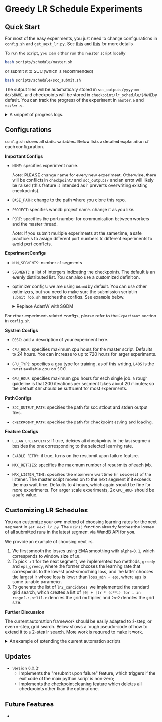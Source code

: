 # Greedy LR Schedule Experiments

## Quick Start

For most of the easy experiments, you just need to change configurations in `config.sh` and `get_next_lr.py`. See [this](#configurations) and [this](#customizing-lr-schedules) for more details.

To run the script, you can either run the master script locally

```bash
bash scripts/schedule/master.sh
```

or submit it to SCC (which is recommended)

```bash
bash scripts/schedule/scc_submit.sh
```

The output files will be automatically stored in `scc_outputs/yyyy-mm-dd/$NAME`, and checkpoints will be stored in `checkpoint/lr_schedule/$NAME`by default. You can track the progress of the experiment in `master.e` and `master.o`.

<details>
<summary>A snippet of progress logs.</summary>

```txt
Running experiment $NAME.

Experiment description:

$DESC

master host ip: 192.168.18.244; port number: 51205
====================================================================================================
2025-01-28 22:28:37 - Master: Training segment 1 from iteration 0 to 200...
2025-01-28 22:28:37 - Update: computing lr1 and lr2_candidates...
2025-01-28 22:28:39 - Update: lr1=0.0, lr2_candidates=(1.0 0.1 0.01 0.001 0.0001 0.00001) for segment 1.
2025-01-28 22:28:39 - Listener: Waiting for 6 ACKs on port 51205...
Your job 2370475 ("seg1_lr2_1.0e+00") has been submitted
2025-01-28 22:28:39 - Launcher: Submitted job with lr1=0.0 lr2=1.0.
Your job 2370476 ("seg1_lr2_1.0e-01") has been submitted
2025-01-28 22:28:39 - Launcher: Submitted job with lr1=0.0 lr2=0.1.
Your job 2370477 ("seg1_lr2_1.0e-02") has been submitted
2025-01-28 22:28:39 - Launcher: Submitted job with lr1=0.0 lr2=0.01.
Your job 2370478 ("seg1_lr2_1.0e-03") has been submitted
2025-01-28 22:28:39 - Launcher: Submitted job with lr1=0.0 lr2=0.001.
Your job 2370479 ("seg1_lr2_1.0e-04") has been submitted
2025-01-28 22:28:39 - Launcher: Submitted job with lr1=0.0 lr2=0.0001.
Your job 2370480 ("seg1_lr2_1.0e-05") has been submitted
2025-01-28 22:28:39 - Launcher: Submitted job with lr1=0.0 lr2=0.00001.
2025-01-28 22:37:17 - Listener: Received ACK 0/6 from job ID 2370475
2025-01-28 22:50:41 - Listener: Received ACK 1/6 from job ID 2370480
2025-01-28 22:50:49 - Listener: Received ACK 2/6 from job ID 2370476
2025-01-28 22:50:52 - Listener: Received ACK 3/6 from job ID 2370477
2025-01-28 22:51:05 - Listener: Received ACK 4/6 from job ID 2370478
2025-01-28 22:52:06 - Listener: Received ACK 5/6 from job ID 2370479
2025-01-28 22:52:07 - Listener: 6 / 6 ACKs received from jobs (2370475 2370480 2370476 2370477 2370478 2370479).
2025-01-28 22:52:07 - Master: Segment 1/10 completed.

...
```
</details>


## Configurations

`config.sh` stores all static variables. Below lists a detailed explanation of each configuration. 

**Important Configs**

- `NAME`: specifies experiment name. 

    *Note:* PLEASE change name for every new experiment. Otherwise, there will be conflicts in `checkpoint/` and `scc_outputs/` and an error will likely be raised (this feature is intended as it prevents overwriting existing checkpoints).

- `BASE_PATH`: change to the path where you clone this repo.

- `PROJECT`: specifies wandb project name. change it as you like.

- `PORT`: specifies the port number for communication between workers and the master thread.

    *Note:* If you submit multiple experiments at the same time, a safe practice is to assign different port numbers to different experiments to avoid port conflicts.

**Experiment Configs**

- `NUM_SEGMENTS`: number of segments

- `SEGMENTS`: a list of intergers indicating the checkpoints. The default is an evenly distributed list. You can also use a customized definition.

- optimizer configs: we are using `AdamW` by default. You can use other optimizers, but you need to make sure the submission script in `submit_job.sh` matches the configs. See example below.
    <details>
    <summary>Replace AdamW with SGDM</summary>

    ```bash
    # config.sh
    # Refer to the main README.md for more details about optimization configs.
    OPTIMIZER=sgdm
    MOMENTUM=0.9
    USE_NESTEROV=False
    WEIGHT_DECAY=0.0
    DECOUPLE_WEIGHT_DECAY=True
    ```

    ```bash
    # submit_job.sh
    qsub <<EOF
    ...
    python main.py \
        ... \
        optimizer=$OPTIMIZER \
        optimizer.momentum=$MOMENTUM \
        optimizer.use_nesterov=$USE_NESTEROV \
        optimizer.weight_decay=$WEIGHT_DECAY \
        optimizer.decouple_weight_decay=$DECOUPLE_WEIGHT_DECAY \
        ...
    ...
    EOF
    ```
    </details>

For other experiment-related configs, please refer to the `Experiment` section in `config.sh`.

**System Configs**

- `DESC`: add a description of your experiment here.

- `CPU_HOUR`: specifies maximum cpu hours for the master script. Defaults to 24 hours. You can increase to up to 720 hours for larger experiments.

- `GPU_TYPE`: specifies a gpu type for training. as of this writing, `L40S` is the most available gpu on SCC.

- `GPU_HOUR`: specifies maximum gpu hours for each single job. a rough guideline is that 200 iterations per segment takes about 20 minutes; so the default 4hr should be sufficient for most experiments.

**Path Configs**

- `SCC_OUTPUT_PATH`: specifies the path for scc stdout and stderr output files.

- `CHECKPOINT_PATH`: specifies the path for checkpoint saving and loading.

**Feature Configs**

- `CLEAN_CHECKPOINTS`: if true, deletes all checkpoints in the last segment besides the one corresponding to the selected learning rate.

- `ENABLE_RETRY`: if true, turns on the resubmit upon failure feature.

- `MAX_RETRIES`: specifies the maximum number of resubmits of each job.

- `MAX_LISTEN_TIME`: specifies the maximum wait time (in seconds) of the listener. The master script moves on to the next segment if it exceeds the max wait time. Defaults to 4 hours, which again should be fine for more experiments. For larger scale experiments, 2x `GPU_HOUR` should be a safe value.


## Customizing LR Schedules

You can customize your own method of choosing learning rates for the next segment in `get_next_lr.py`. The `main()` function already fetches the losses of all submitted runs in the latest segment via WandB API for you.

We provide an example of choosing next lrs. 
1. We first smooth the losses using EMA smoothing with `alpha=0.1`, which corresponds to window size of `10`. 
2. To pick `lr1` for the next segment, we implemented two methods, `greedy` and `eps_greedy`, where the former chooses the learning rate that corresponds to the lowest post-smoothing loss, and the latter chooses the largest lr whose loss is lower than `loss_min + eps`, where `eps` is some tunable parameter. 
3. To generate the list of `lr2_candidates`, we implemented the standard grid search, which creates a list of `[0] + [lr * (c**i) for i in range(-n,n+1)]`. `c` denotes the grid multiplier, and `2n+2` denotes the grid size.

**Further Discussion**

The current automation framework should be easily adapted to 2-step, or even n-step, grid search. Below shows a rough pseudo-code of how to extend it to a 2-step lr search. More work is required to make it work.

<details>
<summary>An example of extending the current automation scripts</summary>

```bash
# Modification of master.sh for 2-step search (log-grid followed by linear-grid).
...
# Master thread
for (( i=0; i < ${#segments[@]}-1; i++ )); do
    start_step=${segments[$i]}
    end_step=${segments[$((i+1))]}

    # Start of segment
    printf '=%.0s' {1..100} && printf "\n"
    echo "$(date '+%Y-%m-%d %H:%M:%S') - Master: Training segment $((i+1)) from iteration ${start_step} to ${end_step}..."
    
    # Batch submit jobs in parallel
    source scripts/schedule/launcher.sh

    # Launch a listener for ACK from all jobs
    source scripts/schedule/listener.sh

    # Conclude the segment and update next lr and candidates
    source scripts/schedule/update.sh


    # =====================================================
    # [NEW] add another parallel submission for linear grid search.
    
    # TODO: change configurations for launcher.sh and update.sh

    # Batch submit jobs in parallel
    source scripts/schedule/launcher.sh

    # Launch a listener for ACK from all jobs
    source scripts/schedule/listener.sh

    # Conclude the segment and update next lr and candidates
    source scripts/schedule/update.sh

    # End of new script.
    # =====================================================

    # End of segment
    echo "$(date '+%Y-%m-%d %H:%M:%S') - Master: Segment $((i+1))/${num_segments} completed." && echo ""
done
...
```
</details>


## Updates

- version 0.0.2: 
    - Implements the "resubmit upon failure" feature, which triggers if the exit code of the main python script is non-zero;
    - Implements the checkpoint cleaning feature which deletes all checkpoints other than the optimal one.


## Future Features

- 